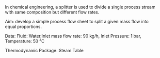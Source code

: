 In chemical engineering, a splitter is used to divide a single process stream with same composition but different flow rates. 

Aim: develop a simple process flow sheet to split a given mass flow into equal proportions. 

Data: Fluid: Water,Inlet mass flow rate: 90 kg/h, Inlet Pressure: 1 bar, Temperature: 50 °C

Thermodynamic Package: Steam Table
